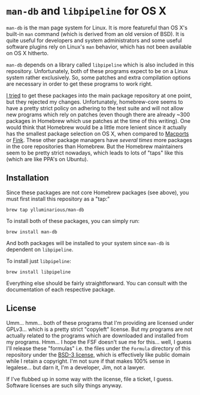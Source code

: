 # `man-db` and `libpipeline` for OS X

`man-db` is the man page system for Linux. It is more featureful than OS X's built-in `man` command (which is derived from an old version of BSD). It is quite useful for developers and system administrators and some useful software plugins rely on Linux's `man` behavior, which has not been available on OS X hitherto.

`man-db` depends on a library called `libpipeline` which is also included in this repository. Unfortunately, both of these programs expect to be on a Linux system rather exclusively. So, some patches and extra compilation options are necessary in order to get these programs to work right.

[I tried](https://github.com/Homebrew/homebrew-core/pull/25376) to get these packages into the main package repository at one point, but they rejected my changes. Unfortunately, homebrew-core seems to have a pretty strict policy on adhering to the test suite and will not allow new programs which rely on patches (even though there are already ~300 packages in Homebrew which use patches at the time of this writing). One would think that Homebrew would be a little more lenient since it actually has the smallest package selection on OS X, when compared to [Macports](https://www.macports.org/ports.php) or [Fink](http://pdb.finkproject.org/pdb/index.php?phpLang=en). These other package managers have *several times* more packages in the core repositories than Homebrew. But the Homebrew maintainers seem to be pretty strict nowadays, which leads to lots of "taps" like this (which are like PPA's on Ubuntu).

## Installation

Since these packages are not core Homebrew packages (see above), you must first install this repository as a "tap:"

```
brew tap ylluminarious/man-db
```

To install both of these packages, you can simply run:

```
brew install man-db
```

And both packages will be installed to your system since `man-db` is dependent on `libpipeline`.

To install just `libpipeline`:

```
brew install libpipeline
```

Everything else should be fairly straightforward. You can consult with the documentation of each respective package.

## License

Umm... hmm... both of these programs that I'm providing are licensed under GPLv3... which is a pretty strict "copyleft" license. But my programs are not actually related to the programs which are downloaded and installed from my programs. Hmm... I hope the FSF doesn't sue me for this... well, I guess I'll release these "formulas" i.e. the files under the `Formula` directory of this repository under the [BSD-3 license,](https://opensource.org/licenses/BSD-3-Clause) which is effectively like public domain while I retain a copyright. I'm not sure if that makes 100% sense in legalese... but darn it, I'm a developer, Jim, not a lawyer.

If I've flubbed up in some way with the license, file a ticket, I guess. Software licenses are such silly things anyway.